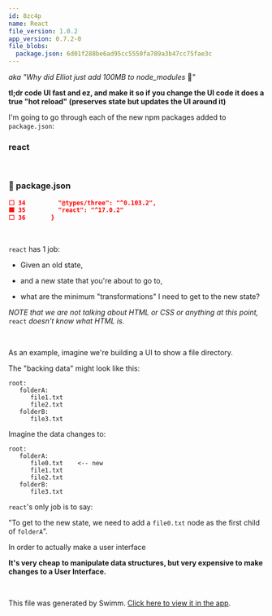 ```yaml
---
id: 8zc4p
name: React
file_version: 1.0.2
app_version: 0.7.2-0
file_blobs:
  package.json: 6d01f288be6ad95cc5550fa789a3b47cc75fae3c
---
```


_aka "Why did Elliot just add 100MB to node\_modules_ 🤬_"_

**tl;dr code UI fast and ez, and make it so if you change the UI code it does a true "hot reload" (preserves state but updates the UI around it)**

I'm going to go through each of the new npm packages added to `package.json`:

### react

<br/>

<!-- NOTE-swimm-snippet: the lines below link your snippet to Swimm -->
### 📄 package.json
```json
⬜ 34         "@types/three": "^0.103.2",
🟩 35         "react": "^17.0.2"
⬜ 36       }
```

<br/>

`react` has 1 job:

*   Given an old state,
    
*   and a new state that you're about to go to,
    
*   what are the minimum "transformations" I need to get to the new state?
    

_NOTE that we are not talking about HTML or CSS or anything at this point,_ `react` _doesn't know what HTML is._

<br/>

As an example, imagine we're building a UI to show a file directory.

The "backing data" might look like this:

```
root:
   folderA:
      file1.txt
      file2.txt
   folderB:
      file3.txt
```

Imagine the data changes to:

```
root:
   folderA:
      file0.txt    <-- new
      file1.txt
      file2.txt
   folderB:
      file3.txt
```

`react`'s only job is to say:

"To get to the new state, we need to add a `file0.txt` node as the first child of `folderA`".

In order to actually make a user interface

**It's very cheap to manipulate data structures, but very expensive to make changes to a User Interface.**

<br/>

This file was generated by Swimm. [Click here to view it in the app](https://app.swimm.io/repos/Z2l0aHViJTNBJTNBR0dKMjAyMiUzQSUzQUVwaXBoYW5l/docs/8zc4p).